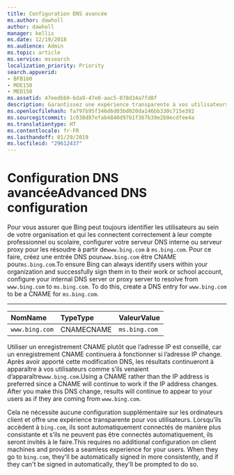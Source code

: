 ```yaml
---
title: Configuration DNS avancée
ms.author: dawholl
author: dawholl
manager: kellis
ms.date: 12/19/2018
ms.audience: Admin
ms.topic: article
ms.service: mssearch
localization_priority: Priority
search.appverid:
- BFB160
- MOE150
- MED150
ms.assetid: 47eedbb9-6da9-47e0-aac5-078d34a7fd8f
description: Garantissez une expérience transparente à vos utilisateurs pour se connecter en configurant votre serveur DNS à l’aide d’un enregistrement CNAME
ms.openlocfilehash: fa797b95f346d6d03bd020da146bb330c715e392
ms.sourcegitcommit: 1c038d87efab4840d97b1f367b39e2b9ecdfee4a
ms.translationtype: HT
ms.contentlocale: fr-FR
ms.lasthandoff: 01/29/2019
ms.locfileid: "29612437"
---
```

# <a name="advanced-dns-configuration"></a><span data-ttu-id="e38e2-103">Configuration DNS avancée</span><span class="sxs-lookup"><span data-stu-id="e38e2-103">Advanced DNS configuration</span></span>

<span data-ttu-id="e38e2-p101">Pour vous assurer que Bing peut toujours identifier les utilisateurs au sein de votre organisation et qui les connectent correctement à leur compte professionnel ou scolaire, configurer votre serveur DNS interne ou serveur proxy pour les résoudre à partir de`www.bing.com` à `ms.bing.com`. Pour ce faire, créez une entrée DNS pour`www.bing.com` être CNAME pour`ms.bing.com`.</span><span class="sxs-lookup"><span data-stu-id="e38e2-p101">To ensure Bing can always identify users within your organization and successfully sign them in to their work or school account, configure your internal DNS server or proxy server to resolve from `www.bing.com` to `ms.bing.com`. To do this, create a DNS entry for `www.bing.com` to be a CNAME for `ms.bing.com`.</span></span>
  
****

|<span data-ttu-id="e38e2-106">**Nom**</span><span class="sxs-lookup"><span data-stu-id="e38e2-106">**Name**</span></span>|<span data-ttu-id="e38e2-107">**Type**</span><span class="sxs-lookup"><span data-stu-id="e38e2-107">**Type**</span></span>|<span data-ttu-id="e38e2-108">**Valeur**</span><span class="sxs-lookup"><span data-stu-id="e38e2-108">**Value**</span></span>|
|:-----|:-----|:-----|
|`www.bing.com`  <br/> |<span data-ttu-id="e38e2-109">CNAME</span><span class="sxs-lookup"><span data-stu-id="e38e2-109">CNAME</span></span>  <br/> |`ms.bing.com`  <br/> |
   
<span data-ttu-id="e38e2-p102">Utiliser un enregistrement CNAME plutôt que l’adresse IP est conseillé, car un enregistrement CNAME continuera à fonctionner si l’adresse IP change. Après avoir apporté cette modification DNS, les résultats continueront à apparaître à vos utilisateurs comme s’ils venaient d’apparaître`www.bing.com`.</span><span class="sxs-lookup"><span data-stu-id="e38e2-p102">Using a CNAME rather than the IP address is preferred since a CNAME will continue to work if the IP address changes. After you make this DNS change, results will continue to appear to your users as if they are coming from `www.bing.com`.</span></span> 
  
<span data-ttu-id="e38e2-p103">Cela ne nécessite aucune configuration supplémentaire sur les ordinateurs client et offre une expérience transparente pour vos utilisateurs. Lorsqu’ils accèdent à `bing.com`, ils sont automatiquement connectés de manière plus consistante et s’ils ne peuvent pas être connectés automatiquement, ils seront invités à le faire.</span><span class="sxs-lookup"><span data-stu-id="e38e2-p103">This requires no additional configuration on client machines and provides a seamless experience for your users. When they go to `bing.com`, they'll be automatically signed in more consistently, and if they can't be signed in automatically, they'll be prompted to do so.</span></span>
